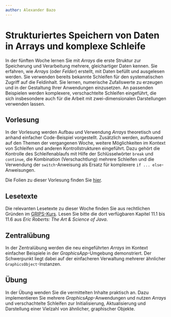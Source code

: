 ```yaml
---
author:	Alexander Bazo
---
```


# Strukturiertes Speichern von Daten in Arrays und komplexe Schleife

In der fünften Woche lernen Sie mit *Arrays* die erste Struktur zur Speicherung und Verarbeitung mehrere, gleichartiger Daten kennen. Sie erfahren, wie *Arrays* (oder *Felder*) erstellt, mit Daten befüllt und ausgelesen werden. Sie verwenden bereits bekannte Schleifen für den systematischen Zugriff auf die Feldinhalt. Sie lernen, numerische Zufallswerte zu erzeugen und in der Gestaltung Ihrer Anwendungen einzusetzen. An passenden Beispielen werden komplexere, verschachtelte Schleifen eingeführt, die sich insbesondere auch für die Arbeit mit zwei-dimensionalen Darstellungen verwenden lassen. 


## Vorlesung
In der Vorlesung werden Aufbau und Verwendung *Arrays* theoretisch und anhand einfacher Code-Beispiel vorgestellt. Zusätzlich werden, aufbauend auf den Themen der vergangenen Woche, weitere Möglichkeiten im Kontext von Schleifen und anderen Kontrollstrukturen eingeführt. Dazu gehört die Kontrolle des Schleifenablaufs mit Hilfe der Schlüsselwörter `break` und `continue`, die Kombination (Verschachtlung) mehrere Schleifen und die Verwendung der `switch`-Anweisung als Ersatz für komplexere `if ... else`-Anweisungen.

Die Folien zu dieser Vorlesung finden Sie [hier](https://regensburger-forscher.de/oop-slides/index.html?slides=05-Arrays-und-komplexe-Schleifen).

## Lesetexte

Die relevanten Lesetexte zu dieser Woche finden Sie aus rechtlichen Gründen im [GRIPS-Kurs](https://elearning.uni-regensburg.de/course/view.php?id=39457#section-0). Lesen Sie bitte die dort verfügbaren Kapitel 11.1 bis 11.6 aus *Eric Roberts: The Art & Science of Java*.

## Zentralübung

In der Zentralübung werden die neu eingeführten *Arrays* im Kontext einfacher Beispiele in der *GraphicsApp*-Umgebung demonstriert. Der Schwerpunkt liegt dabei auf der einfacheren Verwaltung mehrerer ähnlicher `GraphicsObject`-Instanzen.

## Übung

In der Übung wenden Sie die vermittelten Inhalte praktisch an. Dazu implementieren Sie mehrere *GraphicsApp*-Anwendungen und nutzen *Arrays* und verschachtelte Schleifen zur Initialisierung, Aktualisierung und Darstellung einer Vielzahl von ähnlicher, graphischer Objekte. 

